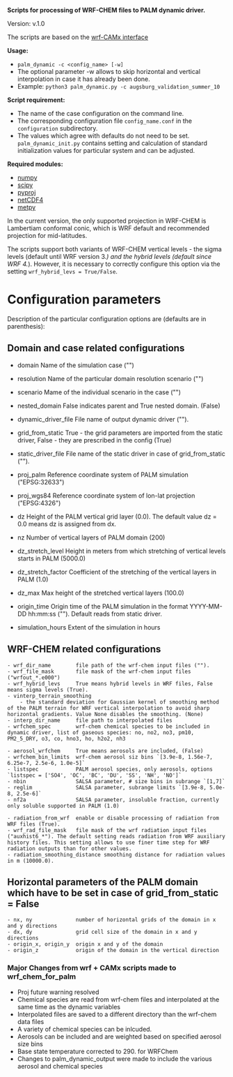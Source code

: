 **Scripts for processing of WRF-CHEM files to PALM dynamic driver.**

Version: v.1.0

The scripts are based on the [wrf-CAMx interface](https://palm.muk.uni-hannover.de/trac/wiki/doc/app/iofiles/wrf_interface)

**Usage:**
- `palm_dynamic -c <config_name> [-w]`
- The optional parameter -w allows to skip horizontal and vertical interpolation in case it has already been done.
- Example: `python3 palm_dynamic.py -c augsburg_validation_summer_10`


**Script requirement:**
- The name of the case configuration on the command line.
- The corresponding configuration file `config_name.conf` in the `configuration` subdirectory. 
- The values which agree with defaults do not need to be set. `palm_dynamic_init.py` contains setting and calculation of standard  initialization values for particular system and can be adjusted.

**Required modules:**
- [numpy](https://pypi.org/project/numpy)
- [scipy](https://pypi.org/project/scipy)
- [pyproj](https://pypi.org/project/pyproj)
- [netCDF4](https://pypi.org/project/netCDF4)
- [metpy](https://unidata.github.io/MetPy)

In the current version, the only supported projection in WRF-CHEM is Lambertiam conformal conic, which is WRF default and recommended projection for
mid-latitudes.

The scripts support both variants of WRF-CHEM vertical levels - the sigma levels (default until WRF version 3.*) and the hybrid levels (default since WRF 4.*). However, it is necessary to correctly configure this option via the setting `wrf_hybrid_levs = True/False`.

# Configuration parameters
Description of the particular configuration options are (defaults are in parenthesis):

## Domain and case related configurations
- domain              Name of the simulation case ("")
- resolution          Name of the particular domain resolution scenario ("")
- scenario            Mame of the individual scenario in the case ("")
- nested_domain       False indicates parent and True nested domain. (False)

- dynamic_driver_file File name of output dynamic driver ("").
- grid_from_static    True - the grid parameters are imported from the static driver, False - they are prescribed in the config (True)
- static_driver_file  File name of the static driver in case of grid_from_static ("").
- proj_palm           Reference coordinate system of PALM simulation ("EPSG:32633")
- proj_wgs84          Reference coordinate system of lon-lat projection ("EPSG:4326")
    
- dz                  Height of the PALM vertical grid layer (0.0). The default value dz = 0.0 means dz is assigned from dx.
- nz                  Number of vertical layers of PALM domain (200)
- dz_stretch_level    Height in meters from which stretching of vertical levels starts in PALM (5000.0)
- dz_stretch_factor   Coefficient of the stretching of the vertical layers in PALM (1.0)
- dz_max              Max height of the stretched vertical layers (100.0)
    
- origin_time         Origin time of the PALM simulation in the format YYYY-MM-DD hh:mm:ss (""). Default reads from static driver.
- simulation_hours    Extent of the simulation in hours

## WRF-CHEM related configurations
    - wrf_dir_name        file path of the wrf-chem input files (""). 
    - wrf_file_mask       file mask of the wrf-chem input files  ("wrfout_*.e000")
    - wrf_hybrid_levs     True means hybrid levels in WRF files, False means sigma levels (True).
    - vinterp_terrain_smoothing
        - the standard deviation for Gaussian kernel of smoothing method of the PALM terrain for WRF vertical interpolation to avoid sharp horizontal gradients. Value None disables the smoothing. (None)
    - interp_dir_name     file path to interpolated files
    - wrfchem_spec        wrf-chem chemical species to be included in dynamic driver, list of gaseous species: no, no2, no3, pm10, PM2_5_DRY, o3, co, hno3, ho, h2o2, nh3

    - aerosol_wrfchem     True means aerosols are included, (False)
    - wrfchem_bin_limits  wrf-chem aerosol siz bins `[3.9e-8, 1.56e-7, 6.25e-7, 2.5e-6, 1.0e-5]`
    - listspec            PALM aerosol species, only aerosols, options `listspec = ['SO4', 'OC', 'BC', 'DU', 'SS', 'NH', 'NO']`
    - nbin                SALSA parameter, # size bins in subrange `[1,7]`
    - reglim              SALSA parameter, subrange limits `[3.9e-8, 5.0e-8, 2.5e-6]`
    - nf2a                SALSA parameter, insoluble fraction, currently only soluble supported in PALM (1.0)
                 
    - radiation_from_wrf  enable or disable processing of radiation from WRF files (True).
    - wrf_rad_file_mask   file mask of the wrf radiation input files ("auxhist6_*"). The default setting reads radiation from WRF auxiliary history files. This setting allows to use finer time step for WRF radiation outputs than for other values.
    - radiation_smoothing_distance smoothing distance for radiation values in m (10000.0).

## Horizontal parameters of the PALM domain which have to be set in case of grid_from_static = False
    - nx, ny              number of horizontal grids of the domain in x and y directions
    - dx, dy              grid cell size of the domain in x and y directions
    - origin_x, origin_y  origin x and y of the domain
    - origin_z            origin of the domain in the vertical direction

###  Major Changes from wrf + CAMx scripts made to wrf_chem_for_palm
- Proj future warning resolved
- Chemical species are read from wrf-chem files and interpolated at the same time as the dynamic variables
- Interpolated files are saved to a different directory than the wrf-chem data files
- A variety of chemical species can be inlcuded.
- Aerosols can be included and are weighted based on specified aerosol size bins
- Base state temperature corrected to 290. for WRFChem
- Changes to palm_dynamic_output were made to include the various aerosol and chemical species
